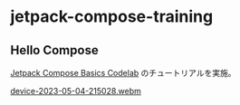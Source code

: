 # jetpack-compose-training

## Hello Compose

[Jetpack Compose Basics Codelab](https://github.com/googlecodelabs/android-compose-codelabs/tree/main/BasicsCodelab) のチュートリアルを実施。  

[device-2023-05-04-215028.webm](https://user-images.githubusercontent.com/4818667/236212524-1a91ef51-e6ce-4d87-97ed-c849a80ebc98.webm)
